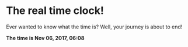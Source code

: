 # The real time clock!

Ever wanted to know what the time is? Well, your journey is about to end!

**The time is Nov 06, 2017, 06:08**